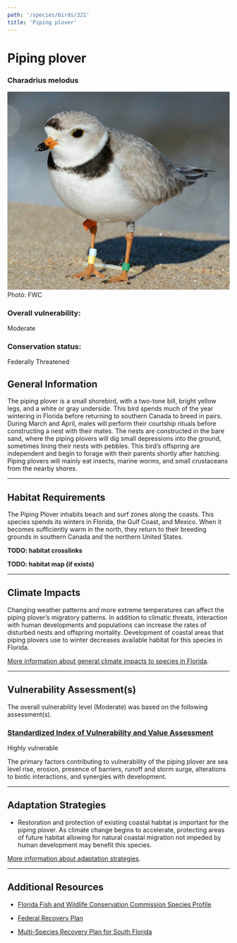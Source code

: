 ```yaml
---
path: '/species/birds/321'
title: 'Piping plover'
---
```


# Piping plover

### Charadrius melodus

<div id="TopSection">

<div class="header-photo"><img src="321.jpg" alt="Photo for Piping plover"/>
<figcaption>Photo: FWC</figcaption></div>

<div>

### Overall vulnerability:

<div class="vulnerability vulnerability-moderate">Moderate</div>

### Conservation status:

Federally Threatened

</div>
</div>

## General Information

The piping plover is a small shorebird, with a two-tone bill, bright yellow legs, and a white or gray underside. This bird spends much of the year wintering in Florida before returning to southern Canada to breed in pairs. During March and April, males will perform their courtship rituals before constructing a nest with their mates. The nests are constructed in the bare sand, where the piping plovers will dig small depressions into the ground, sometimes lining their nests with pebbles. This bird’s offspring are independent and begin to forage with their parents shortly after hatching. Piping plovers will mainly eat insects, marine worms, and small crustaceans from the nearby shores.

<hr />

## Habitat Requirements



The Piping Plover inhabits beach and surf zones along the coasts. This species spends its winters in Florida, the Gulf Coast, and Mexico. When it becomes sufficiently warm in the north, they return to their breeding grounds in southern Canada and the northern United States.

**TODO: habitat crosslinks**

**TODO: habitat map (if exists)**

<hr />

## Climate Impacts

Changing weather patterns and more extreme temperatures can affect the piping plover’s migratory patterns. In addition to climatic threats, interaction with human developments and populations can increase the rates of disturbed nests and offspring mortality. Development of coastal areas that piping plovers use to winter decreases available habitat for this species in Florida.

[More information about general climate impacts to species in Florida](/impacts/species).



<hr />

## Vulnerability Assessment(s)

The overall vulnerability level (Moderate) was based on the following assessment(s).
#### 
<div class="vulnerability-header">
<h3><a href="/impacts/vulnerability/sivva/species">Standardized Index of Vulnerability and Value Assessment</a></h3>
<div class="vulnerability vulnerability-high">Highly vulnerable</div>
</div> 

The primary factors contributing to vulnerability of the piping plover are sea level rise, erosion, presence of barriers, runoff and storm surge, alterations to biotic interactions, and synergies with development.


<hr />

## Adaptation Strategies

- Restoration and protection of existing coastal habitat is important for the piping plover.  As climate change begins to accelerate, protecting areas of future habitat allowing for natural coastal migration not impeded by human development may benefit this species.

[More information about adaptation strategies](/strategies).

<hr />


## Additional Resources

- [Florida Fish and Wildlife Conservation Commission Species Profile](https://myfwc.com/wildlifehabitats/profiles/birds/shorebirdsseabirds/piping-plover/)

- [Federal Recovery Plan](https://ecos.fws.gov/docs/recovery_plan/960502.pdf)

- [Multi-Species Recovery Plan for South Florida](https://ecos.fws.gov/docs/recovery_plan/sfl_msrp/SFL_MSRP_Species.pdf)

